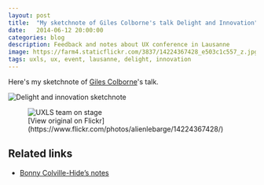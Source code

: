 ```yaml
---
layout: post
title:  "My sketchnote of Giles Colborne's talk Delight and Innovation"
date:   2014-06-12 20:00:00
categories: blog
description: Feedback and notes about UX conference in Lausanne
image: https://farm4.staticflickr.com/3837/14224367428_e503c1c557_z.jpg
tags: uxls, ux, event, lausanne, delight, innovation
---
```


Here's my sketchnote of [Giles Colborne](https://twitter.com/gilescolborne)'s talk.

![Delight and innovation sketchnote](https://farm4.staticflickr.com/3837/14224367428_e503c1c557_z.jpg)

<figure>
  <img src="https://farm4.staticflickr.com/3837/14224367428_e503c1c557_z.jpg" alt="UXLS team on stage">
  <figcaption>
    [View original on Flickr](https://www.flickr.com/photos/alienlebarge/14224367428/)
  </figcaption>
</figure>

## Related links

- [Bonny Colville-Hide’s notes](http://rockpooldigitalux.tumblr.com/post/86496010801/designing-for-delight-giles-colborne-ux)
